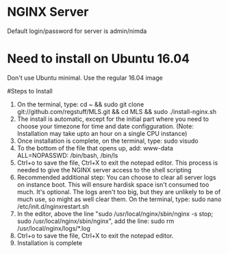 # NGINX Server

Default login/password for server is admin/nimda

# Need to install on Ubuntu 16.04
Don't use Ubuntu minimal. Use the regular 16.04 image

#Steps to Install
1. On the terminal, type: cd ~ && sudo git clone git://github.com/regstuff/MLS.git && cd MLS && sudo ./install-nginx.sh
2. The install is automatic, except for the initial part where you need to choose your timezone for time and date configguration. (Note: Installation may take upto an hour on a single CPU instance)
3. Once installation is complete, on the terminal, type: sudo visudo 
4. To the bottom of the file that opens up, add: www-data ALL=NOPASSWD: /bin/bash, /bin/ls
5. Ctrl+o to save the file, Ctrl+X to exit the notepad editor. This process is needed to give the NGINX server access to the shell scripting
6. Recommended additional step: You can choose to clear all server logs on instance boot. This will ensure hardisk space isn't consumed too much. It's optional. The logs aren't too big, but they are unlikely to be of much use, so might as well clear them. On the terminal, type: sudo nano /etc/init.d/nginxrestart.sh
7. In the editor, above the line "sudo /usr/local/nginx/sbin/nginx -s stop; sudo /usr/local/nginx/sbin/nginx", add the line: sudo rm /usr/local/nginx/logs/*.log
8. Ctrl+o to save the file, Ctrl+X to exit the notepad editor.
9. Installation is complete


